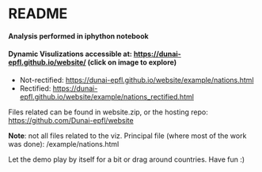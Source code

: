 # README

#### Analysis performed in iphython notebook

#### Dynamic Visulizations accessible at: https://dunai-epfl.github.io/website/ (click on image to explore)
* Not-rectified: https://dunai-epfl.github.io/website/example/nations.html
* Rectified: https://dunai-epfl.github.io/website/example/nations_rectified.html

Files related can be found in website.zip, or the hosting repo: https://github.com/Dunai-epfl/website

**Note**: not all files related to the viz. Principal file (where most of the work was done): /example/nations.html

Let the demo play by itself for a bit or drag around countries. Have fun :)

